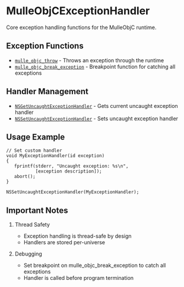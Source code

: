 # MulleObjCExceptionHandler

Core exception handling functions for the MulleObjC runtime.

## Exception Functions

- [`mulle_objc_throw`](https://www.perplexity.ai/search?q=Please+create+some+detailed+API+documentation+for+the+function+mulle_objc_throw+of+the+MulleObjC+project+https://github.com/mulle-objc/MulleObjC.+You+will+find+source+code+probably+at+https://raw.githubusercontent.com/mulle-objc/MulleObjC/refs/heads/master/src/function/MulleObjCExceptionHandler.m+and+the+header+at+https://raw.githubusercontent.com/mulle-objc/MulleObjC/refs/heads/master/src/function/MulleObjCExceptionHandler.h) - Throws an exception through the runtime
- [`mulle_objc_break_exception`](https://www.perplexity.ai/search?q=Please+create+some+detailed+API+documentation+for+the+function+mulle_objc_break_exception+of+the+MulleObjC+project+https://github.com/mulle-objc/MulleObjC.+You+will+find+source+code+probably+at+https://raw.githubusercontent.com/mulle-objc/MulleObjC/refs/heads/master/src/function/MulleObjCExceptionHandler.m+and+the+header+at+https://raw.githubusercontent.com/mulle-objc/MulleObjC/refs/heads/master/src/function/MulleObjCExceptionHandler.h) - Breakpoint function for catching all exceptions

## Handler Management

- [`NSGetUncaughtExceptionHandler`](https://www.perplexity.ai/search?q=Please+create+some+detailed+API+documentation+for+the+function+NSGetUncaughtExceptionHandler+of+the+MulleObjC+project+https://github.com/mulle-objc/MulleObjC.+You+will+find+source+code+probably+at+https://raw.githubusercontent.com/mulle-objc/MulleObjC/refs/heads/master/src/function/MulleObjCExceptionHandler.m+and+the+header+at+https://raw.githubusercontent.com/mulle-objc/MulleObjC/refs/heads/master/src/function/MulleObjCExceptionHandler.h) - Gets current uncaught exception handler
- [`NSSetUncaughtExceptionHandler`](https://www.perplexity.ai/search?q=Please+create+some+detailed+API+documentation+for+the+function+NSSetUncaughtExceptionHandler+of+the+MulleObjC+project+https://github.com/mulle-objc/MulleObjC.+You+will+find+source+code+probably+at+https://raw.githubusercontent.com/mulle-objc/MulleObjC/refs/heads/master/src/function/MulleObjCExceptionHandler.m+and+the+header+at+https://raw.githubusercontent.com/mulle-objc/MulleObjC/refs/heads/master/src/function/MulleObjCExceptionHandler.h) - Sets uncaught exception handler

## Usage Example

```objc
// Set custom handler
void MyExceptionHandler(id exception)
{
   fprintf(stderr, "Uncaught exception: %s\n", 
           [exception description]);
   abort();
}

NSSetUncaughtExceptionHandler(MyExceptionHandler);
```

## Important Notes

1. Thread Safety
   - Exception handling is thread-safe by design
   - Handlers are stored per-universe

2. Debugging
   - Set breakpoint on mulle_objc_break_exception to catch all exceptions
   - Handler is called before program termination
